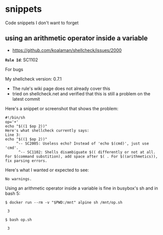 # snippets
Code snippets I don't want to forget


## using an arithmetic operator inside a variable

- https://github.com/koalaman/shellcheck/issues/2000
 
**`Rule Id`**: SC1102

For bugs

My shellcheck version: 0.7.1
- The rule's wiki page does not already cover this
-  tried on shellcheck.net and verified that this is still a problem on the latest commit

Here's a snippet or screenshot that shows the problem:
```shell
#!/bin/sh
op='+'
echo "$((1 $op 2))"
Here's what shellcheck currently says:
Line 3:
echo "$((1 $op 2))"
     ^-- SC2005: Useless echo? Instead of 'echo $(cmd)', just use 'cmd'.
      ^-- SC1102: Shells disambiguate $(( differently or not at all. For $(command substition), add space after $( . For $((arithmetics)), fix parsing errors.
```

Here's what I wanted or expected to see:
```shell
No warnings.
```

Using an arithmetic operator inside a variable is fine in busybox's sh and in bash 5:
```shell
$ docker run --rm -v "$PWD:/mnt" alpine sh /mnt/op.sh 

 3
```
```shell
$ bash op.sh

 3
